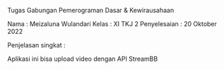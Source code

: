 Tugas Gabungan Pemerograman Dasar & Kewirausahaan

Nama : Meizaluna Wulandari
Kelas : XI TKJ 2
Penyelesaian : 20 Oktober 2022

Penjelasan singkat :

Aplikasi ini bisa upload video dengan API StreamBB
